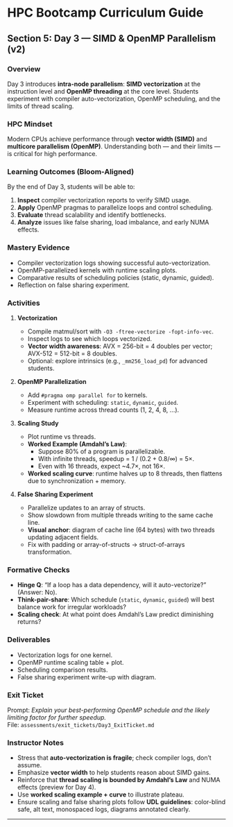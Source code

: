 # HPC Bootcamp Curriculum Guide

## Section 5: Day 3 — SIMD & OpenMP Parallelism (v2)

### Overview
Day 3 introduces **intra-node parallelism**: **SIMD vectorization** at the instruction level and **OpenMP threading** at the core level. Students experiment with compiler auto-vectorization, OpenMP scheduling, and the limits of thread scaling.

### HPC Mindset
Modern CPUs achieve performance through **vector width (SIMD)** and **multicore parallelism (OpenMP)**. Understanding both — and their limits — is critical for high performance.

### Learning Outcomes (Bloom-Aligned)
By the end of Day 3, students will be able to:
1. **Inspect** compiler vectorization reports to verify SIMD usage.  
2. **Apply** OpenMP pragmas to parallelize loops and control scheduling.  
3. **Evaluate** thread scalability and identify bottlenecks.  
4. **Analyze** issues like false sharing, load imbalance, and early NUMA effects.  

### Mastery Evidence
- Compiler vectorization logs showing successful auto-vectorization.  
- OpenMP-parallelized kernels with runtime scaling plots.  
- Comparative results of scheduling policies (static, dynamic, guided).  
- Reflection on false sharing experiment.  

### Activities
1. **Vectorization**  
   - Compile matmul/sort with `-O3 -ftree-vectorize -fopt-info-vec`.  
   - Inspect logs to see which loops vectorized.  
   - **Vector width awareness**: AVX = 256-bit = 4 doubles per vector; AVX-512 = 512-bit = 8 doubles.  
   - Optional: explore intrinsics (e.g., `_mm256_load_pd`) for advanced students.  

2. **OpenMP Parallelization**  
   - Add `#pragma omp parallel for` to kernels.  
   - Experiment with scheduling: `static`, `dynamic`, `guided`.  
   - Measure runtime across thread counts (1, 2, 4, 8, …).  

3. **Scaling Study**  
   - Plot runtime vs threads.  
   - **Worked Example (Amdahl’s Law)**:  
     - Suppose 80% of a program is parallelizable.  
     - With infinite threads, speedup = 1 / (0.2 + 0.8/∞) = 5×.  
     - Even with 16 threads, expect ~4.7×, not 16×.  
   - **Worked scaling curve**: runtime halves up to 8 threads, then flattens due to synchronization + memory.  

4. **False Sharing Experiment**  
   - Parallelize updates to an array of structs.  
   - Show slowdown from multiple threads writing to the same cache line.  
   - **Visual anchor**: diagram of cache line (64 bytes) with two threads updating adjacent fields.  
   - Fix with padding or array-of-structs → struct-of-arrays transformation.  

### Formative Checks
- **Hinge Q**: “If a loop has a data dependency, will it auto-vectorize?” (Answer: No).  
- **Think-pair-share**: Which schedule (`static`, `dynamic`, `guided`) will best balance work for irregular workloads?  
- **Scaling check**: At what point does Amdahl’s Law predict diminishing returns?  

### Deliverables
- Vectorization logs for one kernel.  
- OpenMP runtime scaling table + plot.  
- Scheduling comparison results.  
- False sharing experiment write-up with diagram.  

### Exit Ticket
Prompt: *Explain your best-performing OpenMP schedule and the likely limiting factor for further speedup.*  
File: `assessments/exit_tickets/Day3_ExitTicket.md`

### Instructor Notes
- Stress that **auto-vectorization is fragile**; check compiler logs, don’t assume.  
- Emphasize **vector width** to help students reason about SIMD gains.  
- Reinforce that **thread scaling is bounded by Amdahl’s Law** and NUMA effects (preview for Day 4).  
- Use **worked scaling example + curve** to illustrate plateau.  
- Ensure scaling and false sharing plots follow **UDL guidelines**: color-blind safe, alt text, monospaced logs, diagrams annotated clearly.  

---
